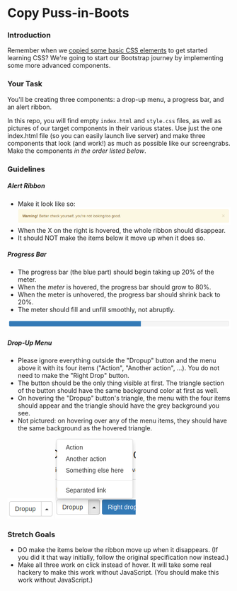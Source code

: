 # Copy Puss-in-Boots

### Introduction

Remember when we [copied some basic CSS elements](https://github.com/abbreviatedman/copy-kitten) to get started learning CSS? We're going to start our Bootstrap journey by implementing some more advanced components.


### Your Task

You'll be creating three components: a drop-up menu, a progress bar, and an alert ribbon.

In this repo, you will find empty `index.html` and `style.css` files, as well as pictures of our target components in their various states. Use just the one index.html file (so you can easily launch live server) and make three components that look (and work!) as much as possible like our screengrabs. Make the components _in the order listed below_.


### Guidelines

##### Alert Ribbon

* Make it look like so: ![the yellow alert ribbon from Bootstrap 4](./assets/alert-ribbon.png)
* When the X on the right is hovered, the whole ribbon should disappear.
* It should NOT make the items below it move up when it does so.


##### Progress Bar

* The progress bar (the blue part) should begin taking up 20% of the meter.
* When the _meter_ is hovered, the progress bar should grow to 80%.
* When the meter is unhovered, the progress bar should shrink back to 20%.
* The meter should fill and unfill smoothly, not abruptly.

![the  blue progress bar from Bootstrap 4](./assets/progress-bar.png)


##### Drop-Up Menu

* Please ignore everything outside the "Dropup" button and the menu above it with its four items ("Action", "Another action", ...). You do not need to make the "Right Drop" button.
* The button should be the only thing visible at first. The triangle section of the button should have the same background color at first as well.
* On hovering the "Dropup" button's triangle, the menu with the four items should appear and the triangle should have the grey background you see.
* Not pictured: on hovering over any of the menu items, they should have the same background as the hovered triangle.

![the drop-up menu from Bootstrap 4, unexpanded](./assets/drop-up-unhovered.png)
![the drop-up menu from Bootstrap 4, expanded](./assets/drop-up-hovered.png)


### Stretch Goals

* DO make the items below the ribbon move up when it disappears. (If you did it that way initially, follow the original specification now instead.)
* Make all three work on click instead of hover. It will take some real hackery to make this work without JavaScript. (You should make this work without JavaScript.)
